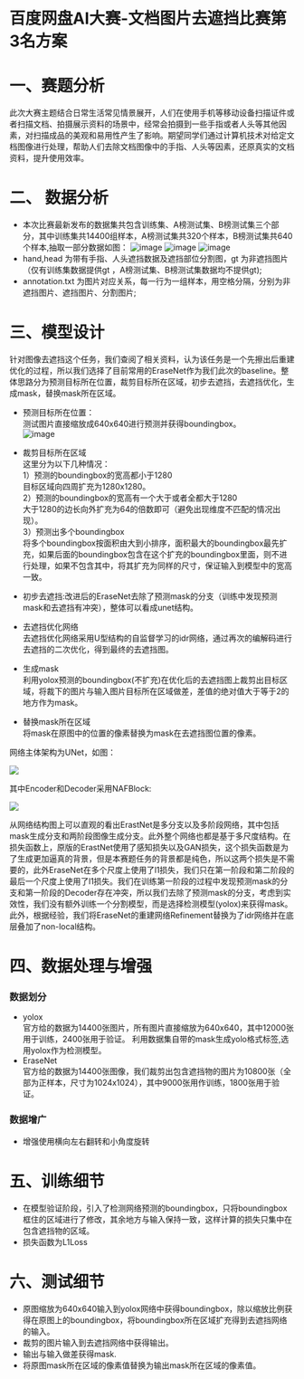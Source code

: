 # 百度网盘AI大赛-文档图片去遮挡比赛第3名方案


# 一、赛题分析
此次大赛主题结合日常生活常见情景展开，人们在使用手机等移动设备扫描证件或者扫描文档、拍摄展示资料的场景中，经常会拍摄到一些手指或者人头等其他因素，对扫描成品的美观和易用性产生了影响。期望同学们通过计算机技术对给定文档图像进行处理，帮助人们去除文档图像中的手指、人头等因素，还原真实的文档资料，提升使用效率。

# 二、 数据分析
- 本次比赛最新发布的数据集共包含训练集、A榜测试集、B榜测试集三个部分，其中训练集共14400组样本，A榜测试集共320个样本，B榜测试集共640个样本,抽取一部分数据如图：
![image](https://github.com/Jwtcode/BaiduDiskAI_DocRemoveCover_top3/blob/master/illustration/0_IMG_20220705_103123_a.jpg)
![image](https://github.com/Jwtcode/BaiduDiskAI_DocRemoveCover_top3/blob/master/illustration/0_IMG_20220705_103123_a_0_000.jpg)
![image](https://github.com/Jwtcode/BaiduDiskAI_DocRemoveCover_top3/blob/master/illustration/0_IMG_20220705_103123_a_0_000.png)
- hand,head 为带有手指、人头遮挡数据及遮挡部位分割图，gt 为非遮挡图片（仅有训练集数据提供gt ，A榜测试集、B榜测试集数据均不提供gt);
- annotation.txt 为图片对应关系，每一行为一组样本，用空格分隔，分别为非遮挡图片、遮挡图片、分割图片;
# 三、模型设计
针对图像去遮挡这个任务，我们查阅了相关资料，认为该任务是一个先擦出后重建优化的过程，所以我们选择了目前常用的EraseNet作为我们此次的baseline。整体思路分为预测目标所在位置，裁剪目标所在区域，初步去遮挡，去遮挡优化，生成mask，替换mask所在区域。
- 预测目标所在位置：<br>
测试图片直接缩放成640x640进行预测并获得boundingbox。<br>
![image](https://github.com/Jwtcode/BaiduDiskAI_DocRemoveCover_top3/blob/master/illustration/575.jpg)

- 裁剪目标所在区域<br>
这里分为以下几种情况：<br>
1）预测的boundingbox的宽高都小于1280<br>
目标区域向四周扩充为1280x1280。<br>
2）预测的boundingbox的宽高有一个大于或者全都大于1280<br>
大于1280的边长向外扩充为64的倍数即可（避免出现维度不匹配的情况出现）。<br>
3）预测出多个boundingbox<br>
将多个boundingbox按面积由大到小排序，面积最大的boundingbox最先扩充，如果后面的boundingbox包含在这个扩充的boundingbox里面，则不进行处理，如果不包含其中，将其扩充为同样的尺寸，保证输入到模型中的宽高一致。
- 初步去遮挡:改进后的EraseNet去除了预测mask的分支（训练中发现预测mask和去遮挡有冲突），整体可以看成unet结构。
- 去遮挡优化网络<br>
去遮挡优化网络采用U型结构的自监督学习的idr网络，通过再次的编解码进行去遮挡的二次优化，得到最终的去遮挡图。
- 生成mask<br>
利用yolox预测的boundingbox(不扩充)在优化后的去遮挡图上裁剪出目标区域，将裁下的图片与输入图片目标所在区域做差，差值的绝对值大于等于2的地方作为mask。
- 替换mask所在区域<br>
将mask在原图中的位置的像素替换为mask在去遮挡图位置的像素。<br>

网络主体架构为UNet，如图：

![](https://ai-studio-static-online.cdn.bcebos.com/c2ced773bf7b4d9db72ed48c4b92999964dd4198103c463282fa46a62cd9d319)

其中Encoder和Decoder采用NAFBlock:

![](https://ai-studio-static-online.cdn.bcebos.com/a8b2262aaa144f8ea8c9c69087b0f93d988fc976e70e4e8ca61b2c0e88f274df)

从网络结构图上可以直观的看出ErastNet是多分支以及多阶段网络，其中包括mask生成分支和两阶段图像生成分支。此外整个网络也都是基于多尺度结构。在损失函数上，原版的ErastNet使用了感知损失以及GAN损失，这个损失函数是为了生成更加逼真的背景，但是本赛题任务的背景都是纯色，所以这两个损失是不需要的，此外EraseNet在多个尺度上使用了l1损失，我们只在第一阶段和第二阶段的最后一个尺度上使用了l1损失。我们在训练第一阶段的过程中发现预测mask的分支和第一阶段的Decoder存在冲突，所以我们去除了预测mask的分支，考虑到实效性，我们没有额外训练一个分割模型，而是选择检测模型(yolox)来获得mask。此外，根据经验，我们将EraseNet的重建网络Refinement替换为了idr网络并在底层叠加了non-local结构。

# 四、数据处理与增强

### 数据划分
- yolox<br>
官方给的数据为14400张图片，所有图片直接缩放为640x640，其中12000张用于训练，2400张用于验证。
利用数据集自带的mask生成yolo格式标签,选用yolox作为检测模型。
- EraseNet<br>
官方给的数据为14400张图像，我们裁剪出包含遮挡物的图片为10800张（全部为正样本，尺寸为1024x1024），其中9000张用作训练，1800张用于验证。
### 数据增广
- 增强使用横向左右翻转和小角度旋转

# 五、训练细节
- 在模型验证阶段，引入了检测网络预测的boundingbox，只将boundingbox框住的区域进行了修改，其余地方与输入保持一致，这样计算的损失只集中在包含遮挡物的区域。
- 损失函数为L1Loss

# 六、测试细节
- 原图缩放为640x640输入到yolox网络中获得boundingbox，除以缩放比例获得在原图上的boundingbox，将boundingbox所在区域扩充得到去遮挡网络的输入。
- 裁剪的图片输入到去遮挡网络中获得输出。
- 输出与输入做差获得mask.
- 将原图mask所在区域的像素值替换为输出mask所在区域的像素值。